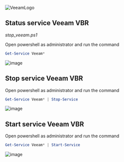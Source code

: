 ![VeeamLogo](https://cdn.veeam.com/content/dam/veeam/global/veeam-graphics/veeam_logo_topaz-500.png.web.480.480.webp)


## Status service Veeam VBR

 *stop_veeam.ps1*
 
 Open powershell as administrator and run the command
 
 ~~~powershell 
 Get-Service Veeam*
 ~~~
 
 ![image](https://user-images.githubusercontent.com/25879162/216475754-1c308391-ecf8-46f1-b4f7-0d9758531d1c.png)


## Stop service Veeam VBR

 Open powershell as administrator and run the command
 
 ~~~powershell 
 Get-Service Veeam* | Stop-Service
 ~~~
 
![image](https://user-images.githubusercontent.com/25879162/216475478-2d56eba5-deaa-42a4-acdf-b3fa351a7df7.png)

## Start service Veeam VBR

Open powershell as administrator and run the command
 
 ~~~powershell 
Get-Service Veeam* | Start-Service
 ~~~
 
![image](https://user-images.githubusercontent.com/25879162/216475692-7c148a3d-48eb-4220-90e4-797f4061465b.png)
